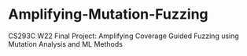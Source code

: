 # Amplifying-Mutation-Fuzzing
CS293C W22 Final Project: Amplifying Coverage Guided Fuzzing using Mutation Analysis and ML  Methods
